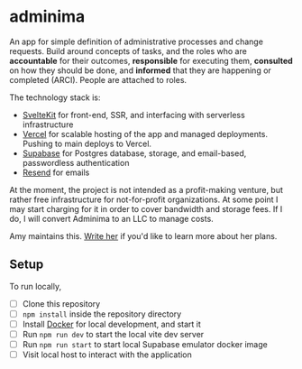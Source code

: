 # adminima

An app for simple definition of administrative processes and change requests. Build around concepts of tasks, and the roles who are **accountable** for their outcomes, **responsible** for executing them, **consulted** on how they should be done, and **informed** that they are happening or completed (ARCI). People are attached to roles.

The technology stack is:

- [SvelteKit](https://kit.svelte.dev) for front-end, SSR, and interfacing with serverless infrastructure
- [Vercel](https://vercel.com) for scalable hosting of the app and managed deployments. Pushing to main deploys to Vercel.
- [Supabase](https://supabase.com) for Postgres database, storage, and email-based, passwordless authentication
- [Resend](https://resend.com) for emails

At the moment, the project is not intended as a profit-making venture, but rather free infrastructure for not-for-profit organizations. At some point I may start charging for it in order to cover bandwidth and storage fees. If I do, I will convert Adminima to an LLC to manage costs.

Amy maintains this. [Write her](mailto:ajko@uw.edu) if you'd like to learn more about her plans.

## Setup

To run locally,

- [ ] Clone this repository
- [ ] `npm install` inside the repository directory
- [ ] Install [Docker](https://docs.docker.com/desktop/install/mac-install/) for local development, and start it
- [ ] Run `npm run dev` to start the local vite dev server
- [ ] Run `npm run start` to start local Supabase emulator docker image
- [ ] Visit local host to interact with the application
